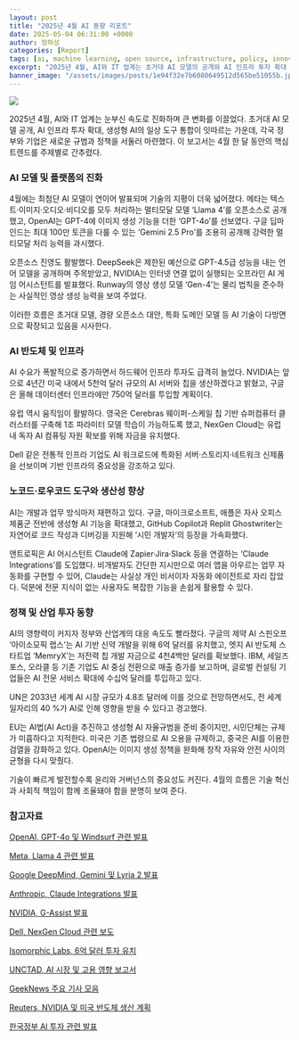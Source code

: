 ```yaml
---
layout: post
title: "2025년 4월 AI 동향 리포트"
date: 2025-05-04 06:31:00 +0000
author: 정하성
categories: [Report]
tags: [ai, machine learning, open source, infrastructure, policy, innovation, ethics]
excerpt: "2025년 4월, AI와 IT 업계는 초거대 AI 모델의 공개와 AI 인프라 투자 확대 등으로 급속히 진화하고 있다. 메타, 오픈AI, 구글 딥마인드 등 주요 기업들은 혁신적인 모델을 발표하며 AI 기술의 지평을 넓히고 있으며, 노코드·로우코드 도구를 통해 비개발자들도 AI를 활용할 수 있도록 변화를 주도하고 있다. 각국 정부와 기업들은 이러한 기술 발전에 대응하기 위해 규범과 정책을 마련하며, AI의 사회적 책임과 윤리적 사용의 중요성을 강조하고 있다."
banner_image: "/assets/images/posts/1e94f32e7b6080649512d565be51055b.jpg"
---
```


![](https://haseong.github.io/assets/images/posts/1e94f32e7b6080649512d565be51055b.jpg)

2025년 4월, AI와 IT 업계는 눈부신 속도로 진화하며 큰 변화를 이끌었다. 초거대 AI 모델 공개, AI 인프라 투자 확대, 생성형 AI의 일상 도구 통합이 잇따르는 가운데, 각국 정부와 기업은 새로운 규범과 정책을 서둘러 마련했다. 이 보고서는 4월 한 달 동안의 핵심 트렌드를 주제별로 간추렸다.

### AI 모델 및 플랫폼의 진화

4월에는 최첨단 AI 모델이 연이어 발표되며 기술의 지평이 더욱 넓어졌다. 메타는 텍스트·이미지·오디오·비디오를 모두 처리하는 멀티모달 모델 ‘Llama 4’를 오픈소스로 공개했고, OpenAI는 GPT-4에 이미지 생성 기능을 더한 ‘GPT-4o’를 선보였다. 구글 딥마인드는 최대 100만 토큰을 다룰 수 있는 ‘Gemini 2.5 Pro’를 조용히 공개해 강력한 멀티모달 처리 능력을 과시했다.

오픈소스 진영도 활발했다. DeepSeek은 제한된 예산으로 GPT-4.5급 성능을 내는 언어 모델을 공개하며 주목받았고, NVIDIA는 인터넷 연결 없이 실행되는 오프라인 AI 게임 어시스턴트를 발표했다. Runway의 영상 생성 모델 ‘Gen-4’는 물리 법칙을 준수하는 사실적인 영상 생성 능력을 보여 주었다.

이러한 흐름은 초거대 모델, 경량 오픈소스 대안, 특화 도메인 모델 등 AI 기술이 다방면으로 확장되고 있음을 시사한다.

### AI 반도체 및 인프라

AI 수요가 폭발적으로 증가하면서 하드웨어 인프라 투자도 급격히 늘었다. NVIDIA는 앞으로 4년간 미국 내에서 5천억 달러 규모의 AI 서버와 칩을 생산하겠다고 밝혔고, 구글은 올해 데이터센터 인프라에만 750억 달러를 투입할 계획이다.

유럽 역시 움직임이 활발하다. 영국은 Cerebras 웨이퍼-스케일 칩 기반 슈퍼컴퓨터 클러스터를 구축해 1조 파라미터 모델 학습이 가능하도록 했고, NexGen Cloud는 유럽 내 독자 AI 컴퓨팅 자원 확보를 위해 자금을 유치했다.

Dell 같은 전통적 인프라 기업도 AI 워크로드에 특화된 서버·스토리지·네트워크 신제품을 선보이며 기반 인프라의 중요성을 강조하고 있다.

### 노코드·로우코드 도구와 생산성 향상

AI는 개발과 업무 방식마저 재편하고 있다. 구글, 마이크로소프트, 애플은 자사 오피스 제품군 전반에 생성형 AI 기능을 확대했고, GitHub Copilot과 Replit Ghostwriter는 자연어로 코드 작성과 디버깅을 지원해 ‘시민 개발자’의 등장을 가속화했다.

앤트로픽은 AI 어시스턴트 Claude에 Zapier·Jira·Slack 등을 연결하는 ‘Claude Integrations’를 도입했다. 비개발자도 간단한 지시만으로 여러 앱을 아우르는 업무 자동화를 구현할 수 있어, Claude는 사실상 개인 비서이자 자동화 에이전트로 자리 잡았다. 덕분에 전문 지식이 없는 사용자도 복잡한 기능을 손쉽게 활용할 수 있다.

### 정책 및 산업 투자 동향

AI의 영향력이 커지자 정부와 산업계의 대응 속도도 빨라졌다. 구글의 제약 AI 스핀오프 ‘아이소모픽 랩스’는 AI 기반 신약 개발을 위해 6억 달러를 유치했고, 엣지 AI 반도체 스타트업 ‘MemryX’는 저전력 칩 개발 자금으로 4천4백만 달러를 확보했다. IBM, 세일즈포스, 오라클 등 기존 기업도 AI 중심 전환으로 매출 증가를 보고하며, 글로벌 컨설팅 기업들은 AI 전문 서비스 확대에 수십억 달러를 투입하고 있다.

UN은 2033년 세계 AI 시장 규모가 4.8조 달러에 이를 것으로 전망하면서도, 전 세계 일자리의 40 %가 AI로 인해 영향을 받을 수 있다고 경고했다.

EU는 AI법(AI Act)을 추진하고 생성형 AI 자율규범을 준비 중이지만, 시민단체는 규제가 미흡하다고 지적한다. 미국은 기존 법령으로 AI 오용을 규제하고, 중국은 AI를 이용한 검열을 강화하고 있다. OpenAI는 이미지 생성 정책을 완화해 창작 자유와 안전 사이의 균형을 다시 맞췄다.

기술이 빠르게 발전할수록 윤리와 거버넌스의 중요성도 커진다. 4월의 흐름은 기술 혁신과 사회적 책임이 함께 조율돼야 함을 분명히 보여 준다.

### 참고자료

[OpenAI, GPT-4o 및 Windsurf 관련 발표](https://openai.com/index/introducing-o3-and-o4-mini/)

[Meta, Llama 4 관련 발표](https://www.notion.so/The-Llama-4-herd-The-beginning-of-a-new-era-of-natively-multimodal-AI-innovation-1cd4f32e7b608171a42dd69a9ce8d34b)

[Google DeepMind, Gemini 및 Lyria 2 발표](https://www.notion.so/Google-DeepMind-Lyria-2-GeekNews-1e14f32e7b6081eb842df85c6fd7df43)

[Anthropic, Claude Integrations 발표](https://www.notion.so/1d74f32e7b6081e5b839cde3bff8a973)

[NVIDIA, G-Assist 발표](https://youtu.be/MHyaDHWkA2Y?si=GhVbCT7r9dpItMdh)

[Dell, NexGen Cloud 관련 보도](https://www.notion.so/DeepSeek-3FS-GeekNews-1db4f32e7b6081a0a425ec602a5d7173)

[Isomorphic Labs, 6억 달러 투자 유치](https://www.notion.so/6-1ca4f32e7b60813f8132d064ad0123a8)

[UNCTAD, AI 시장 및 고용 영향 보고서](https://www.notion.so/AI-1e44f32e7b60811fbe27c2dfb601b416)

[GeekNews 주요 기사 모음](https://www.notion.so/GeekNews-1c84f32e7b6081d7bb1ec4d087fc1880)

[Reuters, NVIDIA 및 미국 반도체 생산 계획](https://www.notion.so/2025-GPU-1-1-5-AI-1d94f32e7b60817f8e3ed5c298b0f50e)

[한국정부 AI 투자 관련 발표](https://www.notion.so/AI-100-GPU-5-NPU-1d54f32e7b6081ff8a5be22d2747b4ba)


